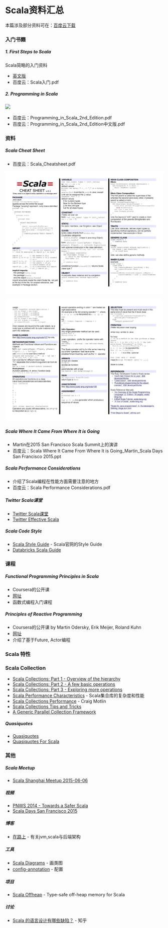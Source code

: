 # Scala资料汇总
本篇涉及部分资料可在：[百度云下载](http://pan.baidu.com/s/1ntswMqH#path=%252F%25E5%2585%25B1%25E4%25BA%25AB%25E8%25B5%2584%25E6%2596%2599%252FScala)

### 入门书籍
##### 1. First Steps to Scala
Scala简略的入门资料
- [英文版](http://www.artima.com/scalazine/articles/steps.html)
- 百度云：Scala入门.pdf

##### 2. Programming in Scala
![](http://img4.douban.com/lpic/s4683729.jpg)
- 百度云：Programming_in_Scala_2nd_Edition.pdf
- 百度云：Programming_in_Scala_2nd_Edition中文版.pdf

### 资料
##### Scala Cheat Sheet
- 百度云：Scala_Cheatsheet.pdf

![](../../../images/Scala_Cheatsheet_1.jpg)

![](../../../images/Scala_Cheatsheet_2.jpg)

##### Scala Where It Came From Where It is Going
- Martin在2015 San Francisco Scala Summit上的演讲
- 百度云：Scala Where It Came From Where It is Going_Martin_Scala Days San Francisco 2015.ppt

##### Scala Performance Considerations
- 介绍了Scala编程在性能方面需要注意的地方
- 百度云：Scala Performance Considerations.pdf

##### Twitter Scala课堂
- [Twitter Scala课堂](http://twitter.github.io/scala_school/zh_cn/index.html)
- [Twitter Effective Scala](http://twitter.github.io/effectivescala/index-cn.html)

##### Scala Code Style
- [Scala Style Guide](http://docs.scala-lang.org/style/) - Scala官网的Style Guide
- [Databricks Scala Guide](https://github.com/databricks/scala-style-guide)


### 课程
##### Functional Programming Principles in Scala
- Coursera的公开课
- [网址](https://www.coursera.org/course/progfun)
- 函数式编程入门课程

##### Principles of Reactive Programming
- Coursera的公开课 by Martin Odersky, Erik Meijer, Roland Kuhn
- [网址](https://class.coursera.org/reactive-002/auth)
- 介绍了基于Future, Actor编程

### Scala 特性
### Scala Collection
- [Scala Collections: Part 1 - Overview of the hierarchy](http://www.deadcoderising.com/scala-collections-the-basics/)
- [Scala Collections: Part 2 - A few basic operations](http://www.deadcoderising.com/scala-collections-part-2-operations/)
- [Scala Collections: Part 3 - Exploring more operations](http://www.deadcoderising.com/scala-collections-part-3-exploring-more-operations/)
- [Scala Performance Characteristics](http://www.scala-lang.org/docu/files/collections-api/collections_40.html) - Scala集合库的复杂度和性能
- [Scala Collections Performance](http://downloads.typesafe.com/website/presentations/ScalaDaysSF2015/T1_Motlin_Scala_Collections_Performance.pdf?_ga=1.159893949.1442272491.1426723766) - Craig Motlin
- [Scala Collections Tips and Tricks](https://pavelfatin.com/scala-collections-tips-and-tricks/)
- [A Generic Parallel Collection Framework](http://infoscience.epfl.ch/record/150220/files/pc.pdf)

##### Quasiquotes
- [Quasiquotes](http://docs.scala-lang.org/overviews/quasiquotes/intro.html)
- [Quasiquotes For Scala](http://infoscience.epfl.ch/record/185242/files/QuasiquotesForScala.pdf)


### 其他
##### Scala Meetup
- [Scala Shanghai Meetup 2015-06-06](https://github.com/CSUG/csug/tree/master/shanghai-2015-06-06)

##### 视频
- [PNWS 2014 - Towards a Safer Scala](https://www.youtube.com/watch?v=HEeB_eH326c)
- [Scala Days San Francisco 2015](https://www.parleys.com/channel/scala-days-san-francisco-2015)

##### 博客
- [在路上](http://hongjiang.info/scala/) - 有关jvm,scala与后端架构

##### 工具
- [Scala Diagrams](https://github.com/mikeyhu/scaladiagrams) - 画类图
- [config-annotation](https://github.com/wacai/config-annotation) - 配置

##### 项目
- [Scala Offheap](https://github.com/densh/scala-offheap) - Type-safe off-heap memory for Scala

##### 讨论
- [Scala 的语言设计有哪些缺陷？](http://www.zhihu.com/question/28573046) - 知乎
